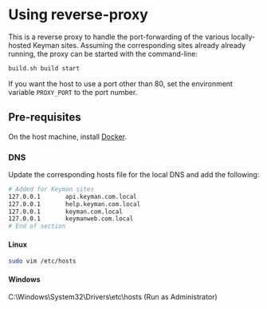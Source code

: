 # Using reverse-proxy

This is a reverse proxy to handle the port-forwarding of the various locally-hosted Keyman sites. Assuming the corresponding sites already already running, the proxy can be started with the command-line:
```bash
build.sh build start
```

If you want the host to use a port other than 80, set the environment variable `PROXY_PORT` to the port number.

## Pre-requisites
On the host machine, install [Docker](https://docs.docker.com/get-docker/).

### DNS

Update the corresponding hosts file for the local DNS and add the following:

```bash
# Added for Keyman sites
127.0.0.1       api.keyman.com.local 
127.0.0.1       help.keyman.com.local 
127.0.0.1       keyman.com.local
127.0.0.1       keymanweb.com.local
# End of section
```

#### Linux
```bash
sudo vim /etc/hosts
```

#### Windows

C:\Windows\System32\Drivers\etc\hosts (Run as Administrator)
